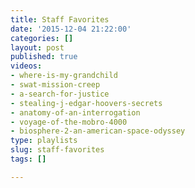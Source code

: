 ```yaml
---
title: Staff Favorites
date: '2015-12-04 21:22:00'
categories: []
layout: post
published: true
videos:
- where-is-my-grandchild
- swat-mission-creep
- a-search-for-justice
- stealing-j-edgar-hoovers-secrets
- anatomy-of-an-interrogation
- voyage-of-the-mobro-4000
- biosphere-2-an-american-space-odyssey
type: playlists
slug: staff-favorites
tags: []

---
```

